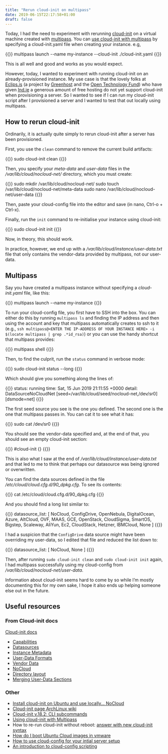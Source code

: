 ```yaml
---
title: "Rerun cloud-init on multipass"
date: 2019-06-15T22:17:58+01:00
draft: false
---
```


Today, I had the need to experiment with rerunning [cloud-init](https://cloud-init.io/) on a virtual machine created with [multipass](https://multipass.run/). You can [use cloud-init with multipass](https://blog.ubuntu.com/2018/04/02/using-cloud-init-with-multipass) by specifying a cloud-init.yaml file when creating your instance. e.g,

{{<highlight sh>}}
multipass launch --name my-instance --cloud-init ./cloud-init.yaml
{{</highlight>}}

This is all well and good and works as you would expect.

However, today, I wanted to experiment with running cloud-init on an already-provisioned instance. My use case is that the lovely folks at [Eclips.is](https://eclips.is) (a project by [Greenhost](https://greenhost.net) and the [Open Technology Fund](https://www.opentech.fund/)) who have given [Ind.ie](https://ind.ie) a generous amount of free hosting do not yet support cloud-init when provisioning a server. So I wanted to see if I can run my cloud-init script after I provisioned a server and I wanted to test that out locally using multipass.

## How to rerun cloud-init

Ordinarily, it is actually quite simply to rerun cloud-init after a server has been provisioned.

First, you use the `clean` command to remove the current build artifacts:

{{<highlight sh>}}
sudo cloud-init clean
{{</highlight>}}

Then, you specify your _meta-data_ and _user-data_ files in the _/var/lib/cloud/nocloud-net/_ directory, which you must create:

{{<highlight sh>}}
sudo mkdir /var/lib/cloud/nocloud-net/
sudo touch /var/lib/cloud/nocloud-net/meta-data
sudo nano /var/lib/cloud/nocloud-net/user-data
{{</highlight>}}

Then, paste your cloud-config file into the editor and save (in nano, Ctrl-o + Ctrl-x).

Finally, run the `init` command to re-initialise your instance using cloud-init:

{{<highlight sh>}}
sudo cloud-init init
{{</highlight>}}

Now, in theory, this should work.

In practice, however, we end up with a _/var/lib/cloud/instance/user-data.txt_ file that only contains the vendor-data provided by multipass, not our user-data.

## Multipass

Say you have created a multipass instance without specifying a _cloud-init.yaml_ file, like this:

{{<highlight sh>}}
multipass launch --name my-instance
{{</highlight>}}

To run your cloud-config file, you first have to SSH into the box. You can either do this by running `multipass ls` and finding the IP address and then using the account and key that multipass automatically creates to ssh to it (e.g., `ssh multipass@<ENTER THE IP-ADDRESS OF YOUR INSTANCE HERE> -i $(locate multipass | grep .*id_rsa)`) or you can use the handy shortcut that multipass provides:

{{<highlight sh>}}
multipass shell <NAME OF YOUR INSTANCE>
{{</highlight>}}

Then, to find the culprit, run the `status` command in verbose mode:

{{<highlight sh>}}
sudo cloud-init status --long
{{</highlight>}}

Which should give you something along the lines of:

{{<highlight sh>}}
status: running
time: Sat, 15 Jun 2019 21:11:55 +0000
detail:
DataSourceNoCloudNet [seed=/var/lib/cloud/seed/nocloud-net,/dev/sr0][dsmode=net]
{{</highlight>}}

The first seed source you see is the one you defined. The second one is the one that multipass passes in. You can cat it to see what it has:

{{<highlight sh>}}
sudo cat /dev/sr0
{{</highlight>}}

You should see the vendor-data specified and, at the end of that, you should see an empty cloud-init section:

{{<highlight sh>}}
#cloud-init
{}
{{</highlight>}}

This is also what I saw at the end of _/var/lib/cloud/instance/user-data.txt_ and that led to me to think that perhaps our datasource was being ignored or overwritten.

You can find the data sources defined in the file _/etc/cloud/cloud.cfg.d/90_dpkg.cfg_. To see its contents:

{{<highlight sh>}}
cat /etc/cloud/cloud.cfg.d/90_dpkg.cfg
{{</highlight>}}

And you should find a long list similar to:

{{<highlight sh>}}
datasource_list: [ NoCloud, ConfigDrive, OpenNebula, DigitalOcean, Azure, AltCloud, OVF, MAAS, GCE, OpenStack, CloudSigma, SmartOS, Bigstep, Scaleway, AliYun, Ec2, CloudStack, Hetzner, IBMCloud, None ]
{{</highlight>}}

I had a suspicion that the `ConfigDrive` data source might have been overriding my user-data, so I edited that file and reduced the list down to:

{{<highlight sh>}}
datasource_list: [ NoCloud, None ]
{{</highlight>}}

Then, after running `sudo cloud-init clean` and `sudo cloud-init init` again, I had multipass successfully using my cloud-config from _/var/lib/cloud/nocloud-net/user-data_.

Information about cloud-init seems hard to come by so while I’m mostly documenting this for my own sake, I hope it also ends up helping someone else out in the future.

## Useful resources

### From Cloud-init docs

[Cloud-init docs](https://cloudinit.readthedocs.io/en/latest/)

  - [Capabilities](https://cloudinit.readthedocs.io/en/latest/topics/capabilities.html)
  - [Datasources](https://cloudinit.readthedocs.io/en/latest/topics/datasources.html#no-cloud)
  - [Instance Metadata](https://cloudinit.readthedocs.io/en/latest/topics/instancedata.html#instance-metadata)
  - [User-Data Formats](https://cloudinit.readthedocs.io/en/latest/topics/format.html)
  - [Vendor Data](https://cloudinit.readthedocs.io/en/latest/topics/vendordata.html)
  - [NoCloud](https://cloudinit.readthedocs.io/en/latest/topics/datasources/nocloud.html)
  - [Directory layout](https://cloudinit.readthedocs.io/en/latest/topics/dir_layout.html)
  - [Merging User-Data Sections](https://cloudinit.readthedocs.io/en/latest/topics/merging.html)

### Other

  - [Install cloud-init on Ubuntu and use locally… NoCloud](http://www.whiteboardcoder.com/2016/04/install-cloud-init-on-ubuntu-and-use.html)
  - [Cloud-init page ArchLinux wiki](https://wiki.archlinux.org/index.php/Cloud-init#Systemd_integration)
  - [Cloud-init v.18.2: CLI subcommands](https://blackboxsw.github.io/category/cloud-init.html)
  - [Using cloud-init with Multipass](https://powersj.io/post/cloud-init-multipass/)
  - How to re-run cloud-init without reboot: [answer with new cloud-init syntax](https://stackoverflow.com/a/50911376)
  - [How do I boot Ubuntu Cloud images in vmware](https://askubuntu.com/questions/153486/how-do-i-boot-ubuntu-cloud-images-in-vmware)
  - [How to use cloud-config for your intial server setup](https://www.digitalocean.com/community/tutorials/how-to-use-cloud-config-for-your-initial-server-setup)
  - [An introduction to cloud-config scripting](https://www.digitalocean.com/community/tutorials/an-introduction-to-cloud-config-scripting)
